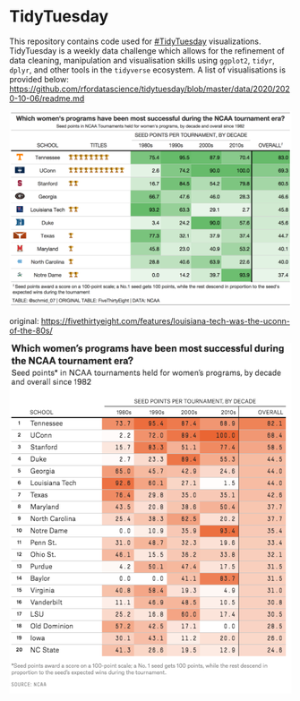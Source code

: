 # TidyTuesday
This repository contains code used for [#TidyTuesday](https://github.com/rfordatascience/tidytuesday) visualizations.  TidyTuesday is a weekly data challenge which allows for the refinement of data cleaning, manipulation and visualisation skills using `ggplot2`, `tidyr`, `dplyr`, and other tools in the `tidyverse` ecosystem. A list of visualisations is provided below:
https://github.com/rfordatascience/tidytuesday/blob/master/data/2020/2020-10-06/readme.md

![](plots/tt_2020_week41.png)

original:
https://fivethirtyeight.com/features/louisiana-tech-was-the-uconn-of-the-80s/

![](img/fivethirtyeight.png)

